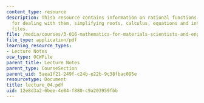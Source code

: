 ```yaml
---
content_type: resource
description: Thisa resource contains information on rational functions, operations
  for dealing with them, simplifying roots, calculus, equations and interaction with
  files.
file: /media/courses/3-016-mathematics-for-materials-scientists-and-engineers-fall-2005/12e8d3a26bee4e04f880c9a203959fbb_lecture_04.pdf
file_type: application/pdf
learning_resource_types:
- Lecture Notes
ocw_type: OCWFile
parent_title: Lecture Notes
parent_type: CourseSection
parent_uid: 5aea1f21-249f-c24b-e22b-9c38fbac095e
resourcetype: Document
title: lecture_04.pdf
uid: 12e8d3a2-6bee-4e04-f880-c9a203959fbb
---
```

